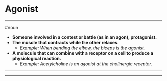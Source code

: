 # Agonist
---
#noun
- **Someone involved in a contest or battle (as in an agon), protagonist.**
- **The muscle that contracts while the other relaxes.**
	- _Example: When bending the elbow, the biceps is the agonist._
- **A molecule that can combine with a receptor on a cell to produce a physiological reaction.**
	- _Example: Acetylcholine is an agonist at the cholinergic receptor._
---
---
